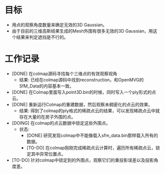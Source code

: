# 目标
- 用点的观察角度数量来确定无效的3D Gaussian。
- 由于目前的三维高斯结果生成的Mesh外围有很多无效的3D Gaussian，用这个结果来判定遮挡是不行的。

# 工作记录
- [DONE] 在colmap源码寻找每个三维点的有效观察视角
	- 结果: 已经在colmap源码中找到reconstruction，和OpenMVG的SfM_Data的内容基本一致。
- [DONE] 在Colmap里面写入point3D.bin的时候，同时写入一个ply形式的点云。
- [DONE] 重新运行Colmap的重建数据，然后观察未稠密化的点云的效果。
	- 结果: 得到了colmap的ply格式的稀疏点云的结果，可以发现稀疏点云中就存在大量的在房子外围的点。
- [DOING] 在colmap的点云数据中锁定这些外围点。
	- 状态:
		- [DONE] 研究发现colmap中不能像载入sfm_data.bin那样载入所有的数据。
		- [TO-DO] 在colmap刚刚完成稀疏点云计算时，遍历所有稀疏点云，锁定其中异常位置点。
- [TO-DO] 针对colmap中锁定到的外围点，观察它们的重投影误差以及投影角度差。